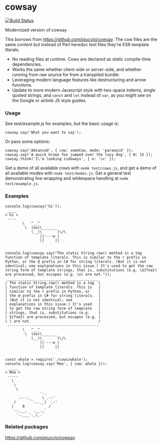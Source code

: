 # cowsay

[![Build Status](https://travis-ci.com/johnnysprinkles/cowsay.svg?branch=master)](https://travis-ci.com/johnnysprinkles/cowsay)

Modernized version of cowsay

This borrows from https://github.com/piuccio/cowsay.
The cow files are the same content but instead of Perl heredoc text files
they're ES6 template literals.

* No reading files at runtime. Cows are declared as static compile-time dependencies.
* Works the same whether client-side or server-side, and whether running from
  raw source for from a transpiled bundle.
* Leveraging modern language features like destructuring and arrow functions.
* Update to more modern Javascript style with two-space indents, single quoted
  strings, and `const` and `let` instead of `var`, as you might see on the Google
  or airbnb JS style guides.

### Usage

See test/example.js for examples, but the basic usage is:

    cowsay.say('What you want to say');

Or pass some options:

    cowsay.say('Advanced', { cow: someCow, mode: 'paranoid' });
    cowsay.say('A quick brown fox jumped over the lazy dog', { W: 15 });
    cowsay.think('I\'m looking sideways', { e: 'cc' });

Get a demo of all available cows with `node test/cows.js`, and get a demo of all
available modes with `node test/modes.js`. Get a general test demonstrating line wrapping
and whitespace handling at `node test/example.js`.

### Examples

    console.log(cowsay('hi'));
     ____
    < hi >
     ----
            \   ^__^
             \  (oo)\_______
                (__)\       )\/\
                    ||----w |
                    ||     ||


    console.log(cowsay.say("The static String.raw() method is a tag function of template literals. This is similar to the r prefix in Python, or the @ prefix in C# for string literals. (But it is not identical; see explanations in this issue.) It's used to get the raw string form of template strings, that is, substitutions (e.g. \${foo}) are processed, but escapes (e.g. \n) are not."));
     __________________________________________
    / The static String.raw() method is a tag  \
    | function of template literals. This is   |
    | similar to the r prefix in Python, or    |
    | the @ prefix in C# for string literals.  |
    | (But it is not identical; see            |
    | explanations in this issue.) It's used   |
    | to get the raw string form of template   |
    | strings, that is, substitutions (e.g.    |
    | ${foo}) are processed, but escapes (e.g. |
    \ ) are not.                               /
     ------------------------------------------
            \   ^__^
             \  (oo)\_______
                (__)\       )\/\
                    ||----w |
                    ||     ||


    const whale = require('./cows/whale');
    console.log(cowsay.say('Moo', { cow: whale }));
     _____
    < Moo >
     -----
       \
        \
         \
                    '-.
          .---._     \ .--'
        /       `-..__)  ,-'
       |    0           /
        --.__,   .__.,`
         `-.___'._\_.'

### Related packages

https://github.com/piuccio/cowsay
